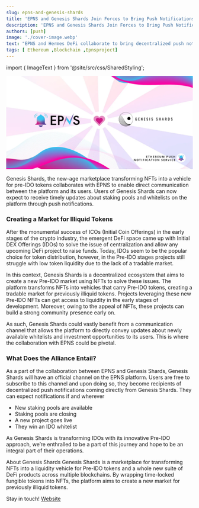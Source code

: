 ```yaml
---
slug: epns-and-genesis-shards
title: 'EPNS and Genesis Shards Join Forces to Bring Push Notifications to Users'
description: 'EPNS and Genesis Shards Join Forces to Bring Push Notifications to Users'
authors: [push]
image: './cover-image.webp'
text: "EPNS and Hermes DeFi collaborate to bring decentralized push notifications to the DeFi on the Harmony blockchain."
tags: [ Ethereum ,Blockchain ,Epnsproject]
---
```

import { ImageText } from '@site/src/css/SharedStyling';

![Cover image of EPNS and Genesis Shards Join Forces to Bring Push Notifications to Users](./cover-image.webp)

<!--truncate-->

Genesis Shards, the new-age marketplace transforming NFTs into a vehicle for pre-IDO tokens collaborates with EPNS to enable direct communication between the platform and its users. Users of Genesis Shards can now expect to receive timely updates about staking pools and whitelists on the platform through push notifications.

### Creating a Market for Illiquid Tokens
After the monumental success of ICOs (Initial Coin Offerings) in the early stages of the crypto industry, the emergent DeFi space came up with Initial DEX Offerings (IDOs) to solve the issue of centralization and allow any upcoming DeFi project to raise funds. Today, IDOs seem to be the popular choice for token distribution, however, in the Pre-IDO stages projects still struggle with low token liquidity due to the lack of a tradable market.

In this context, Genesis Shards is a decentralized ecosystem that aims to create a new Pre-IDO market using NFTs to solve these issues. The platform transforms NFTs into vehicles that carry Pre-IDO tokens, creating a tradable market for previously illiquid tokens. Projects leveraging these new Pre-IDO NFTs can get access to liquidity in the early stages of development. Moreover, owing to the appeal of NFTs, these projects can build a strong community presence early on.

As such, Genesis Shards could vastly benefit from a communication channel that allows the platform to directly convey updates about newly available whitelists and investment opportunities to its users. This is where the collaboration with EPNS could be pivotal.

### What Does the Alliance Entail?
As a part of the collaboration between EPNS and Genesis Shards, Genesis Shards will have an official channel on the EPNS platform. Users are free to subscribe to this channel and upon doing so, they become recipients of decentralized push notifications coming directly from Genesis Shards. They can expect notifications if and wherever

- New staking pools are available
- Staking pools are closing
- A new project goes live
- They win an IDO whitelist

As Genesis Shards is transforming IDOs with its innovative Pre-IDO approach, we’re enthralled to be a part of this journey and hope to be an integral part of their operations.

About Genesis Shards
Genesis Shards is a marketplace for transforming NFTs into a liquidity vehicle for Pre-IDO tokens and a whole new suite of DeFi products across multiple blockchains. By wrapping time-locked fungible tokens into NFTs, the platform aims to create a new market for previously illiquid tokens.

Stay in touch! [Website](https://www.genshards.com/)